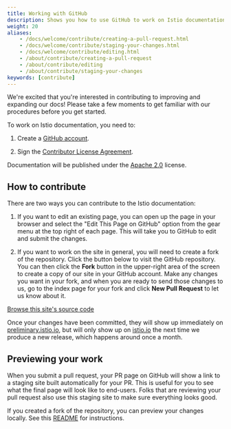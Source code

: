 ```yaml
---
title: Working with GitHub
description: Shows you how to use GitHub to work on Istio documentation.
weight: 20
aliases:
    - /docs/welcome/contribute/creating-a-pull-request.html
    - /docs/welcome/contribute/staging-your-changes.html
    - /docs/welcome/contribute/editing.html
    - /about/contribute/creating-a-pull-request
    - /about/contribute/editing
    - /about/contribute/staging-your-changes
keywords: [contribute]
---
```


We're excited that you're interested in contributing to improving and expanding our docs!
Please take a few moments to get familiar with our procedures before you get started.

To work on Istio documentation, you need to:

1. Create a [GitHub account](https://github.com).

1. Sign the [Contributor License Agreement](https://github.com/istio/community/blob/master/CONTRIBUTING.md#contributor-license-agreements).

Documentation will be published under the [Apache 2.0](https://github.com/istio/istio.github.io/blob/master/LICENSE) license.

## How to contribute

There are two ways you can contribute to the Istio documentation:

1. If you want to edit an existing page, you can open up the page in your browser and select the "Edit This Page on GitHub" option from the
gear menu at the top right of each page. This will take you to GitHub to edit and submit the changes.

1. If you want to work on the site in general, you will need to create a fork of the repository.
Click the button below to visit the GitHub repository. You can then click the
**Fork** button in the upper-right area of the screen to
create a copy of our site in your GitHub account. Make any changes you want in your fork, and when you
are ready to send those changes to us, go to the index page for your fork and click **New Pull Request** to let us know about it.

<a class="btn btn-istio" href="https://github.com/istio/istio.github.io/">Browse this site's source code</a>

Once your changes have been committed, they will show up immediately on [preliminary.istio.io](https://preliminary.istio.io), but
will only show up on [istio.io](https://istio.io) the next time we produce a new release, which happens around once a month.

## Previewing your work

When you submit a pull request, your PR page on GitHub will show a link to a staging site
built automatically for your PR. This is useful for you to see what the final page will look
like to end-users. Folks that are reviewing your pull request also use this staging site to
make sure everything looks good.

If you created a fork of the repository, you can preview your changes locally. See this
[README](https://github.com/istio/istio.github.io/blob/master/README.md) for instructions.
